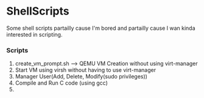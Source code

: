 # ShellScripts
Some shell scripts partailly cause I'm bored and partailly cause I wan kinda interested in scripting.

### Scripts
1. create_vm_prompt.sh --> QEMU VM Creation without using virt-manager
2. Start VM using virsh without having to use virt-manager
3. Manager User(Add, Delete, Modify(sudo privileges))
4. Compile and Run C code (using gcc)
5. 
